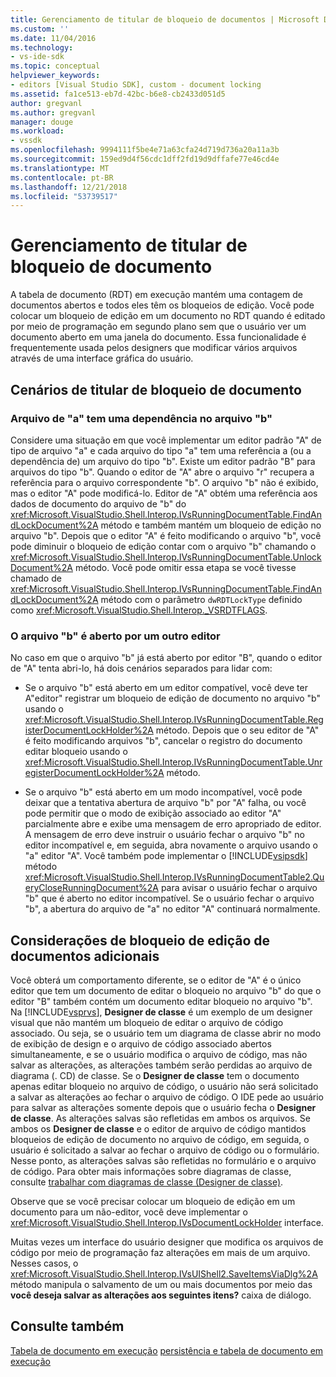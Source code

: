 ```yaml
---
title: Gerenciamento de titular de bloqueio de documentos | Microsoft Docs
ms.custom: ''
ms.date: 11/04/2016
ms.technology:
- vs-ide-sdk
ms.topic: conceptual
helpviewer_keywords:
- editors [Visual Studio SDK], custom - document locking
ms.assetid: fa1ce513-eb7d-42bc-b6e8-cb2433d051d5
author: gregvanl
ms.author: gregvanl
manager: douge
ms.workload:
- vssdk
ms.openlocfilehash: 9994111f5be4e71a63cfa24d719d736a20a11a3b
ms.sourcegitcommit: 159ed9d4f56cdc1dff2fd19d9dffafe77e46cd4e
ms.translationtype: MT
ms.contentlocale: pt-BR
ms.lasthandoff: 12/21/2018
ms.locfileid: "53739517"
---
```

# <a name="document-lock-holder-management"></a>Gerenciamento de titular de bloqueio de documento
A tabela de documento (RDT) em execução mantém uma contagem de documentos abertos e todos eles têm os bloqueios de edição. Você pode colocar um bloqueio de edição em um documento no RDT quando é editado por meio de programação em segundo plano sem que o usuário ver um documento aberto em uma janela do documento. Essa funcionalidade é frequentemente usada pelos designers que modificar vários arquivos através de uma interface gráfica do usuário.

## <a name="document-lock-holder-scenarios"></a>Cenários de titular de bloqueio de documento

### <a name="file-a-has-a-dependence-on-file-b"></a>Arquivo de "a" tem uma dependência no arquivo "b"
 Considere uma situação em que você implementar um editor padrão "A" de tipo de arquivo "a" e cada arquivo do tipo "a" tem uma referência a (ou a dependência de) um arquivo do tipo "b". Existe um editor padrão "B" para arquivos do tipo "b". Quando o editor de "A" abre o arquivo "r" recupera a referência para o arquivo correspondente "b". O arquivo "b" não é exibido, mas o editor "A" pode modificá-lo. Editor de "A" obtém uma referência aos dados de documento do arquivo de "b" do <xref:Microsoft.VisualStudio.Shell.Interop.IVsRunningDocumentTable.FindAndLockDocument%2A> método e também mantém um bloqueio de edição no arquivo "b". Depois que o editor "A" é feito modificando o arquivo "b", você pode diminuir o bloqueio de edição contar com o arquivo "b" chamando o <xref:Microsoft.VisualStudio.Shell.Interop.IVsRunningDocumentTable.UnlockDocument%2A> método. Você pode omitir essa etapa se você tivesse chamado de <xref:Microsoft.VisualStudio.Shell.Interop.IVsRunningDocumentTable.FindAndLockDocument%2A> método com o parâmetro `dwRDTLockType` definido como <xref:Microsoft.VisualStudio.Shell.Interop._VSRDTFLAGS>.

### <a name="file-b-is-opened-by-a-different-editor"></a>O arquivo "b" é aberto por um outro editor
 No caso em que o arquivo "b" já está aberto por editor "B", quando o editor de "A" tenta abri-lo, há dois cenários separados para lidar com:

- Se o arquivo "b" está aberto em um editor compatível, você deve ter A"editor" registrar um bloqueio de edição de documento no arquivo "b" usando o <xref:Microsoft.VisualStudio.Shell.Interop.IVsRunningDocumentTable.RegisterDocumentLockHolder%2A> método. Depois que o seu editor de "A" é feito modificando arquivos "b", cancelar o registro do documento editar bloqueio usando o <xref:Microsoft.VisualStudio.Shell.Interop.IVsRunningDocumentTable.UnregisterDocumentLockHolder%2A> método.

- Se o arquivo "b" está aberto em um modo incompatível, você pode deixar que a tentativa abertura de arquivo "b" por "A" falha, ou você pode permitir que o modo de exibição associado ao editor "A" parcialmente abre e exibe uma mensagem de erro apropriado de editor. A mensagem de erro deve instruir o usuário fechar o arquivo "b" no editor incompatível e, em seguida, abra novamente o arquivo usando o "a" editor "A". Você também pode implementar o [!INCLUDE[vsipsdk](../extensibility/includes/vsipsdk_md.md)] método <xref:Microsoft.VisualStudio.Shell.Interop.IVsRunningDocumentTable2.QueryCloseRunningDocument%2A> para avisar o usuário fechar o arquivo "b" que é aberto no editor incompatível. Se o usuário fechar o arquivo "b", a abertura do arquivo de "a" no editor "A" continuará normalmente.

## <a name="additional-document-edit-lock-considerations"></a>Considerações de bloqueio de edição de documentos adicionais
 Você obterá um comportamento diferente, se o editor de "A" é o único editor que tem um documento de editar o bloqueio no arquivo "b" do que o editor "B" também contém um documento editar bloqueio no arquivo "b". Na [!INCLUDE[vsprvs](../code-quality/includes/vsprvs_md.md)], **Designer de classe** é um exemplo de um designer visual que não mantém um bloqueio de editar o arquivo de código associado. Ou seja, se o usuário tem um diagrama de classe abrir no modo de exibição de design e o arquivo de código associado abertos simultaneamente, e se o usuário modifica o arquivo de código, mas não salvar as alterações, as alterações também serão perdidas ao arquivo de diagrama (. CD) de classe. Se o **Designer de classe** tem o documento apenas editar bloqueio no arquivo de código, o usuário não será solicitado a salvar as alterações ao fechar o arquivo de código. O IDE pede ao usuário para salvar as alterações somente depois que o usuário fecha o **Designer de classe**. As alterações salvas são refletidas em ambos os arquivos. Se ambos os **Designer de classe** e o editor de arquivo de código mantidos bloqueios de edição de documento no arquivo de código, em seguida, o usuário é solicitado a salvar ao fechar o arquivo de código ou o formulário. Nesse ponto, as alterações salvas são refletidas no formulário e o arquivo de código. Para obter mais informações sobre diagramas de classe, consulte [trabalhar com diagramas de classe (Designer de classe)](../ide/class-designer/working-with-class-diagrams.md).

 Observe que se você precisar colocar um bloqueio de edição em um documento para um não-editor, você deve implementar o <xref:Microsoft.VisualStudio.Shell.Interop.IVsDocumentLockHolder> interface.

 Muitas vezes um interface do usuário designer que modifica os arquivos de código por meio de programação faz alterações em mais de um arquivo. Nesses casos, o <xref:Microsoft.VisualStudio.Shell.Interop.IVsUIShell2.SaveItemsViaDlg%2A> método manipula o salvamento de um ou mais documentos por meio das **você deseja salvar as alterações aos seguintes itens?** caixa de diálogo.

## <a name="see-also"></a>Consulte também
 [Tabela de documento em execução](../extensibility/internals/running-document-table.md) [persistência e tabela de documento em execução](../extensibility/internals/persistence-and-the-running-document-table.md)
